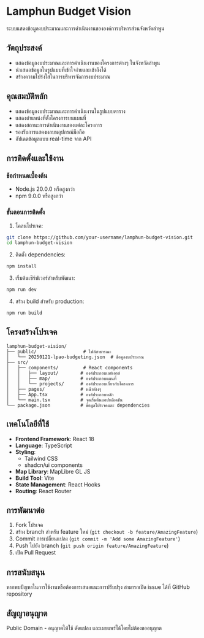 # Lamphun Budget Vision

ระบบแสดงข้อมูลงบประมาณและการดำเนินงานขององค์การบริหารส่วนจังหวัดลำพูน

## วัตถุประสงค์

- แสดงข้อมูลงบประมาณและการดำเนินงานของโครงการต่างๆ ในจังหวัดลำพูน
- นำเสนอข้อมูลในรูปแบบที่เข้าใจง่ายและเข้าถึงได้
- สร้างความโปร่งใสในการบริหารจัดการงบประมาณ

## คุณสมบัติหลัก

- แสดงข้อมูลงบประมาณและการดำเนินงานในรูปแบบตาราง
- แสดงตำแหน่งที่ตั้งโครงการบนแผนที่
- แสดงสถานะการดำเนินงานของแต่ละโครงการ
- รองรับการแสดงผลบนอุปกรณ์มือถือ
- อัปเดตข้อมูลแบบ real-time จาก API

## การติดตั้งและใช้งาน

### ข้อกำหนดเบื้องต้น

- Node.js 20.0.0 หรือสูงกว่า
- npm 9.0.0 หรือสูงกว่า

### ขั้นตอนการติดตั้ง

1. โคลนโปรเจค:
```bash
git clone https://github.com/your-username/lamphun-budget-vision.git
cd lamphun-budget-vision
```

2. ติดตั้ง dependencies:
```bash
npm install
```

3. เริ่มต้นเซิร์ฟเวอร์สำหรับพัฒนา:
```bash
npm run dev
```

4. สร้าง build สำหรับ production:
```bash
npm run build
```

## โครงสร้างโปรเจค

```
lamphun-budget-vision/
├── public/                 # ไฟล์สาธารณะ
│   └── 20250121-lpao-budgeting.json  # ข้อมูลงบประมาณ
├── src/
│   ├── components/         # React components
│   │   ├── layout/        # องค์ประกอบเลย์เอาต์
│   │   ├── map/           # องค์ประกอบแผนที่
│   │   └── projects/      # องค์ประกอบเกี่ยวกับโครงการ
│   ├── pages/             # หน้าต่างๆ
│   ├── App.tsx            # องค์ประกอบหลัก
│   └── main.tsx           # จุดเริ่มต้นแอปพลิเคชัน
└── package.json           # ข้อมูลโปรเจคและ dependencies
```

## เทคโนโลยีที่ใช้

- **Frontend Framework**: React 18
- **Language**: TypeScript
- **Styling**: 
  - Tailwind CSS
  - shadcn/ui components
- **Map Library**: MapLibre GL JS
- **Build Tool**: Vite
- **State Management**: React Hooks
- **Routing**: React Router

## การพัฒนาต่อ

1. Fork โปรเจค
2. สร้าง branch สำหรับ feature ใหม่ (`git checkout -b feature/AmazingFeature`)
3. Commit การเปลี่ยนแปลง (`git commit -m 'Add some AmazingFeature'`)
4. Push ไปยัง branch (`git push origin feature/AmazingFeature`)
5. เปิด Pull Request

## การสนับสนุน

หากพบปัญหาในการใช้งานหรือต้องการเสนอแนะการปรับปรุง สามารถเปิด issue ได้ที่ GitHub repository

## สัญญาอนุญาต

Public Domain - อนุญาตให้ใช้ ดัดแปลง และเผยแพร่ได้โดยไม่ต้องขออนุญาต
